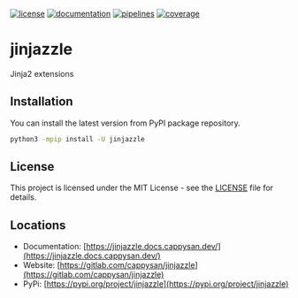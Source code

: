 [![license](https://img.shields.io/badge/license-MIT-brightgreen)](https://spdx.org/licenses/MIT.html)
[![documentation](https://img.shields.io/badge/documentation-html-informational)](https://jinjazzle.docs.cappysan.dev)
[![pipelines](https://gitlab.com/cappysan/jinjazzle/badges/master/pipeline.svg)](https://gitlab.com/cappysan/jinjazzle/pipelines)
[![coverage](https://gitlab.com/cappysan/jinjazzle/badges/master/coverage.svg)](https://jinjazzle.docs.cappysan.dev//coverage/index.html)

# jinjazzle

Jinja2 extensions


## Installation

You can install the latest version from PyPI package repository.

~~~bash
python3 -mpip install -U jinjazzle
~~~


## License

This project is licensed under the MIT License - see the [LICENSE](LICENSE) file for details.


## Locations

  * Documentation: [https://jinjazzle.docs.cappysan.dev/](https://jinjazzle.docs.cappysan.dev/)
  * Website: [https://gitlab.com/cappysan/jinjazzle](https://gitlab.com/cappysan/jinjazzle)
  * PyPi: [https://pypi.org/project/jinjazzle](https://pypi.org/project/jinjazzle)
